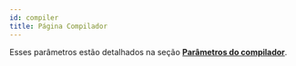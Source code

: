 ```yaml
---
id: compiler
title: Página Compilador
---
```


Esses parâmetros estão detalhados na seção [**Parâmetros do compilador**](../Project/compiler.md#compiler-settings).
